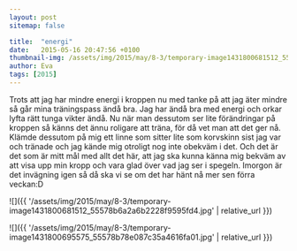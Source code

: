 ```yaml
---
layout: post
sitemap: false

title:  "energi"
date:   2015-05-16 20:47:56 +0100
thumbnail-img: /assets/img/2015/may/8-3/temporary-image1431800681512_55578b6a2a6b2228f9595fd4.jpg
author: Eva
tags: [2015]
---
```


Trots att jag har mindre energi i kroppen nu med tanke på att jag äter mindre så går mina träningspass ändå bra. Jag har ändå bra med energi och orkar lyfta rätt tunga vikter ändå. Nu när man dessutom ser lite förändringar på kroppen så känns det ännu roligare att träna, för då vet man att det ger nå. Klämde dessutom på mig ett linne som sitter lite som korvskinn sist jag var och tränade och jag kände mig otroligt nog inte obekväm i det. Och det är det som är mitt mål med allt det här, att jag ska kunna känna mig bekväm av att visa upp min kropp och vara glad över vad jag ser i spegeln. Imorgon är det invägning igen så då ska vi se om det har hänt nå mer sen förra veckan:D

![]({{ '/assets/img/2015/may/8-3/temporary-image1431800681512_55578b6a2a6b2228f9595fd4.jpg'  | relative_url }})

![]({{ '/assets/img/2015/may/8-3/temporary-image1431800695575_55578b78e087c35a4616fa01.jpg'  | relative_url }})

